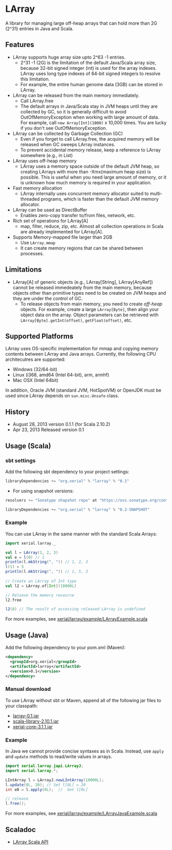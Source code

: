 LArray
=== 
A library for managing large off-heap arrays that can hold more than 2G (2^31) entries in Java and Scala.

## Features 
 * LArray supports huge array size upto 2^63 -1 entries.
   * 2^31 -1 (2G) is the limitation of the default Java/Scala array size, because 32-bit signed integer (int) is used for the array indexes. LArray uses long type indexes of 64-bit signed integers to resolve this limitation.
   * For example, the entire human genome data (3GB) can be stored in LArray. 
 * LArray can be released from the main memory immediately. 
   * Call LArray.free 
   * The default arrays in Java/Scala stay in JVM heaps until they are collected by GC, so it is generally difficult to avoid OutOfMemoryException when working with large amount of data. For example, call `new Array[Int](1000)` x 10,000 times. You are lucky if you don't see OutOfMemoryException.
 * LArray can be collected by Garbage Collection (GC)
   * Even if you forget to call LArray.free, the acquired memory will be released when GC sweeps LArray instances.
   * To prevent accidental memory release, keep a reference to LArray somewhere (e.g., in List)
 * LArray uses off-heap memory
   * LArray uses a memory space outside of the default JVM heap, so creating LArrays with more than -Xmx(maximum heap size) is possible. This is useful when you need large amount of memory, or it is unknown how much memory is required in your application.
 * Fast memory allocation
   * LArray internally uses concurrent memory allocator suited to multi-threaded programs, which is faster than the default JVM memory allocator.
 * LArray can be used as DirectBuffer
   * Enables zero-copy transfer to/from files, network, etc.
 * Rich set of operations for LArray[A]
   * map, filter, reduce, zip, etc. Almost all collection operations in Scala are already implemented for LArray[A].
 * Supports Memory-mapped file larger than 2GB 
   * Use `LArray.mmap`
   * It can create memory regions that can be shared between processes.
 
## Limitations

  * LArray[A] of generic objects (e.g., LArray[String], LArray[AnyRef]) cannot be released immedeately from the main memory, because objects other than primitive types need to be created on JVM heaps and they are under the control of GC. 
    * To release objects from main memory, you need to create *off-heap* objects. For example, create a large `LArray[Byte]`, then align your object data on the array. Object parameters can be retrieved with `LArray[Byte].getInt(offset)`, `getFloat(offset)`, etc. 
  

## Supported Platforms

LArray uses OS-specific implementation for mmap and copying memory contents between LArray and Java arrays. Currently, the following CPU architecutres are supported:

 * Windows (32/64-bit)
 * Linux (i368, amd64 (Intel 64-bit), arm, armhf)
 * Mac OSX (Intel 64bit)

In addition, Oracle JVM (standard JVM, HotSpotVM) or OpenJDK must be used since LArray depends on `sun.misc.Unsafe` class.

## History
 * August 28, 2013  version 0.1.1 (for Scala 2.10.2)
 * Apr 23, 2013   Released version 0.1

## Usage (Scala)

### sbt settings
Add the following sbt dependency to your project settings:

```scala
libraryDependencies += "org.xerial" % "larray" % "0.1"
```

 * For using snapshot versions:

```scala
resolvers += "Sonatype shapshot repo" at "https://oss.sonatype.org/content/repositories/snapshots/"

libraryDependencies += "org.xerial" % "larray" % "0.2-SNAPSHOT"
```
### Example

You can use LArray in the same manner with the standard Scala Arrays: 

```scala
import xerial.larray._

val l = LArray(1, 2, 3)
val e = l(0) // 1
println(l.mkString(", ")) // 1, 2, 3
l(1) = 5
println(l.mkString(", ")) // 1, 5, 3
    
// Create an LArray of Int type
val l2 = LArray.of[Int](10000L)

// Release the memory resource
l2.free 

l2(0) // The result of accessing released LArray is undefined
```

For more examples, see [xerial/larray/example/LArrayExample.scala](https://github.com/xerial/larray/blob/develop/src/main/scala/xerial/larray/example/LArrayExample.scala)

## Usage (Java)

Add the following dependency to your pom.xml (Maven): 
```xml
<dependency>
  <groupId>org.xerial</groupId>
  <artifactId>larray</artifactId>
  <version>0.1</version>
</dependency>
```

### Manual download

To use LArray without sbt or Maven, append all of the following jar files to your classpath:

 * [larray-0.1.jar](http://repo1.maven.org/maven2/org/xerial/larray/0.1/larray-0.1.jar)
 * [scala-library-2.10.1.jar](http://repo1.maven.org/maven2/org/scala-lang/scala-library/2.10.1/scala-library-2.10.1.jar)
 * [xerial-core-3.1.1.jar](http://repo1.maven.org/maven2/org/xerial/xerial-core/3.1.1/xerial-core-3.1.1.jar)

### Example 

In Java we cannot provide concise syntaxes as in Scala. Instead, use `apply` and `update` methods to read/write values in arrays.

```java
import xerial.larray.japi.LArrayJ;
import xerial.larray.*;

LIntArray l = LArrayJ.newLIntArray(10000L);
l.update(0L, 20); // Set l[0L] = 20
int e0 = l.apply(0L);  //  Get l[0L]

// release 
l.free();
```
For more examples, see [xerial/larray/example/LArrayJavaExample.scala](https://github.com/xerial/larray/blob/develop/src/main/scala/xerial/larray/example/LArrayJavaExample.java)

## Scaladoc

 * [LArray Scala API](https://oss.sonatype.org/service/local/repositories/releases/archive/org/xerial/larray/0.1/larray-0.1-javadoc.jar/!/index.html#xerial.larray.package)
 
